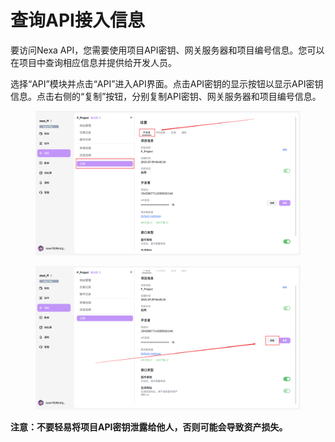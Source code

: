 # 查询API接入信息

要访问Nexa API，您需要使用项目API密钥、网关服务器和项目编号信息。您可以在项目中查询相应信息并提供给开发人员。

选择“API”模块并点击“API”进入API界面。点击API密钥的显示按钮以显示API密钥信息。点击右侧的“复制”按钮，分别复制API密钥、网关服务器和项目编号信息。

<figure>     <img          src="../images/Snipaste_2025-08-21_14-11-12.png"          width="900"          height="auto"     > </figure>

<figure>     <img          src="../images/Snipaste_2025-08-21_14-12-03.png"          width="900"          height="auto"     > </figure>

**注意：不要轻易将项目API密钥泄露给他人，否则可能会导致资产损失。**
